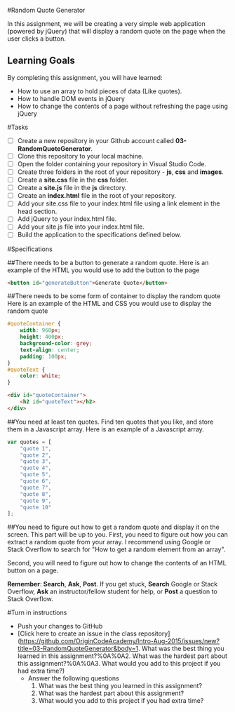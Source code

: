 #Random Quote Generator

In this assignment, we will be creating a very simple web application (powered by jQuery) that will display a random quote on the page when the user clicks a button.

## Learning Goals
By completing this assignment, you will have learned: 

* How to use an array to hold pieces of data (Like quotes).
* How to handle DOM events in jQuery
* How to change the contents of a page without refreshing the page using jQuery

#Tasks
* [ ] Create a new repository in your Github account called **03-RandomQuoteGenerator**.
* [ ] Clone this repository to your local machine.
* [ ] Open the folder containing your repository in Visual Studio Code.
* [ ] Create three folders in the root of your repository - **js**, **css** and **images**.
* [ ] Create a **site.css** file in the **css** folder.
* [ ] Create a **site.js** file in the **js** directory.
* [ ] Create an **index.html** file in the root of your repository.
* [ ] Add your site.css file to your index.html file using a link element in the head section.
* [ ] Add jQuery to your index.html file.
* [ ] Add your site.js file into your index.html file.
* [ ] Build the application to the specifications defined below.

#Specifications

##There needs to be a button to generate a random quote.
Here is an example of the HTML you would use to add the button to the page

```html
<button id="generateButton">Generate Quote</button>
``` 

##There needs to be some form of container to display the random quote
Here is an example of the HTML and CSS you would use to display the random quote


```css
#quoteContainer {
	width: 960px;
	height: 400px;
	background-color: grey;
	text-align: center;
	padding: 100px;
}
#quoteText {
	color: white;	
}
```
```html
<div id="quoteContainer">
	<h2 id="quoteText"></h2>
</div>
```

##You need at least ten quotes.
Find ten quotes that you like, and store them in a Javascript array. Here is an example of a Javascript array.

```js
var quotes = [
	"quote 1",
	"quote 2",
	"quote 3",
	"quote 4",
	"quote 5",
	"quote 6",
	"quote 7",
	"quote 8",
	"quote 9",
	"quote 10"	
];
```

##You need to figure out how to get a random quote and display it on the screen.
This part will be up to you. First, you need to figure out how you can extract a random quote from your array.
I recommend using Google or Stack Overflow to search for "How to get a random element from an array".

Second, you will need to figure out how to change the contents of an HTML button on a page.

**Remember**: **Search**, **Ask**, **Post**. If you get stuck, **Search** Google or Stack Overflow, **Ask** an instructor/fellow student for help, or **Post** a question to Stack Overflow.


#Turn in instructions

* Push your changes to GitHub 
* [Click here to create an issue in the class repository](https://github.com/OriginCodeAcademy/Intro-Aug-2015/issues/new?title=03-RandomQuoteGenerator&body=1. What was the best thing you learned in this assignment?%0A%0A2. What was the hardest part about this assignment?%0A%0A3. What would you add to this project if you had extra time?)
	* Answer the following questions
		1. What was the best thing you learned in this assignment?
		2. What was the hardest part about this assignment?
		3. What would you add to this project if you had extra time?